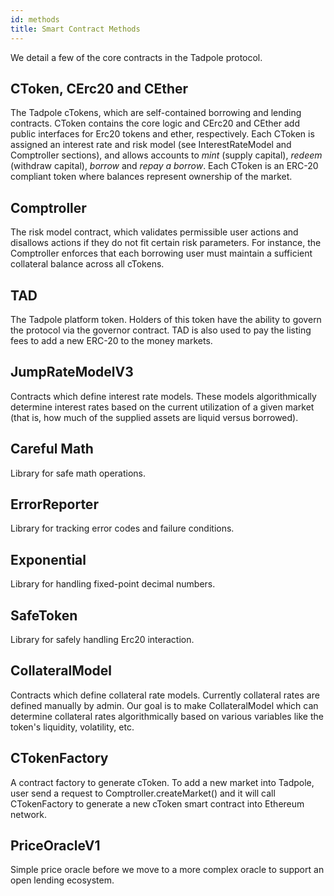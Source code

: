 ```yaml
---
id: methods
title: Smart Contract Methods
---
```


We detail a few of the core contracts in the Tadpole protocol.

## CToken, CErc20 and CEther

The Tadpole cTokens, which are self-contained borrowing and lending contracts. CToken contains the core logic and CErc20 and CEther add public interfaces for Erc20 tokens and ether, respectively. Each CToken is assigned an interest rate and risk model (see InterestRateModel and Comptroller sections), and allows accounts to *mint* (supply capital), *redeem* (withdraw capital), *borrow* and *repay a borrow*. Each CToken is an ERC-20 compliant token where balances represent ownership of the market.

## Comptroller

The risk model contract, which validates permissible user actions and disallows actions if they do not fit certain risk parameters. For instance, the Comptroller enforces that each borrowing user must maintain a sufficient collateral balance across all cTokens.

## TAD

The Tadpole platform token. Holders of this token have the ability to govern the protocol via the governor contract. TAD is also used to pay the listing fees to add a new ERC-20 to the money markets.

## JumpRateModelV3

Contracts which define interest rate models. These models algorithmically determine interest rates based on the current utilization of a given market (that is, how much of the supplied assets are liquid versus borrowed).

## Careful Math

Library for safe math operations.

## ErrorReporter

Library for tracking error codes and failure conditions.

## Exponential

Library for handling fixed-point decimal numbers.

## SafeToken

Library for safely handling Erc20 interaction.

## CollateralModel

Contracts which define collateral rate models. Currently collateral rates are defined manually by admin. Our goal is to make CollateralModel which can determine collateral rates algorithmically based on various variables like the token's liquidity, volatility, etc.

## CTokenFactory

A contract factory to generate cToken. To add a new market into Tadpole, user send a request to Comptroller.createMarket() and it will call CTokenFactory to generate a new cToken smart contract into Ethereum network.

## PriceOracleV1

Simple price oracle before we move to a more complex oracle to support an open lending ecosystem.
